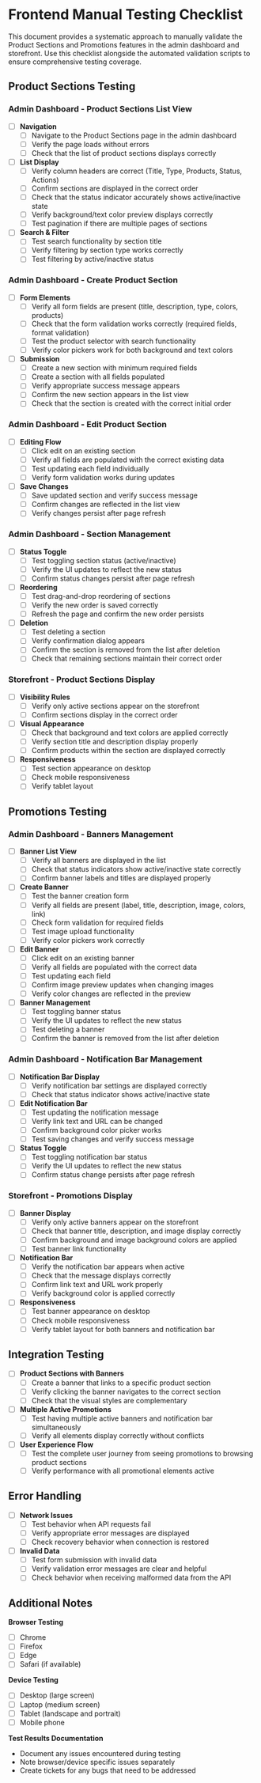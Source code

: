 # Frontend Manual Testing Checklist

This document provides a systematic approach to manually validate the Product Sections and Promotions features in the admin dashboard and storefront. Use this checklist alongside the automated validation scripts to ensure comprehensive testing coverage.

## Product Sections Testing

### Admin Dashboard - Product Sections List View

- [ ] **Navigation**
  - [ ] Navigate to the Product Sections page in the admin dashboard
  - [ ] Verify the page loads without errors
  - [ ] Check that the list of product sections displays correctly

- [ ] **List Display**
  - [ ] Verify column headers are correct (Title, Type, Products, Status, Actions)
  - [ ] Confirm sections are displayed in the correct order
  - [ ] Check that the status indicator accurately shows active/inactive state
  - [ ] Verify background/text color preview displays correctly
  - [ ] Test pagination if there are multiple pages of sections

- [ ] **Search & Filter**
  - [ ] Test search functionality by section title
  - [ ] Verify filtering by section type works correctly
  - [ ] Test filtering by active/inactive status

### Admin Dashboard - Create Product Section

- [ ] **Form Elements**
  - [ ] Verify all form fields are present (title, description, type, colors, products)
  - [ ] Check that the form validation works correctly (required fields, format validation)
  - [ ] Test the product selector with search functionality
  - [ ] Verify color pickers work for both background and text colors

- [ ] **Submission**
  - [ ] Create a new section with minimum required fields
  - [ ] Create a section with all fields populated
  - [ ] Verify appropriate success message appears
  - [ ] Confirm the new section appears in the list view
  - [ ] Check that the section is created with the correct initial order

### Admin Dashboard - Edit Product Section

- [ ] **Editing Flow**
  - [ ] Click edit on an existing section
  - [ ] Verify all fields are populated with the correct existing data
  - [ ] Test updating each field individually
  - [ ] Verify form validation works during updates

- [ ] **Save Changes**
  - [ ] Save updated section and verify success message
  - [ ] Confirm changes are reflected in the list view
  - [ ] Verify changes persist after page refresh

### Admin Dashboard - Section Management

- [ ] **Status Toggle**
  - [ ] Test toggling section status (active/inactive) 
  - [ ] Verify the UI updates to reflect the new status
  - [ ] Confirm status changes persist after page refresh

- [ ] **Reordering**
  - [ ] Test drag-and-drop reordering of sections
  - [ ] Verify the new order is saved correctly
  - [ ] Refresh the page and confirm the new order persists

- [ ] **Deletion**
  - [ ] Test deleting a section
  - [ ] Verify confirmation dialog appears
  - [ ] Confirm the section is removed from the list after deletion
  - [ ] Check that remaining sections maintain their correct order

### Storefront - Product Sections Display

- [ ] **Visibility Rules**
  - [ ] Verify only active sections appear on the storefront
  - [ ] Confirm sections display in the correct order

- [ ] **Visual Appearance**
  - [ ] Check that background and text colors are applied correctly
  - [ ] Verify section title and description display properly
  - [ ] Confirm products within the section are displayed correctly

- [ ] **Responsiveness**
  - [ ] Test section appearance on desktop
  - [ ] Check mobile responsiveness
  - [ ] Verify tablet layout

## Promotions Testing

### Admin Dashboard - Banners Management

- [ ] **Banner List View**
  - [ ] Verify all banners are displayed in the list
  - [ ] Check that status indicators show active/inactive state correctly
  - [ ] Confirm banner labels and titles are displayed properly

- [ ] **Create Banner**
  - [ ] Test the banner creation form
  - [ ] Verify all fields are present (label, title, description, image, colors, link)
  - [ ] Check form validation for required fields
  - [ ] Test image upload functionality
  - [ ] Verify color pickers work correctly

- [ ] **Edit Banner**
  - [ ] Click edit on an existing banner
  - [ ] Verify all fields are populated with the correct data
  - [ ] Test updating each field
  - [ ] Confirm image preview updates when changing images
  - [ ] Verify color changes are reflected in the preview

- [ ] **Banner Management**
  - [ ] Test toggling banner status
  - [ ] Verify the UI updates to reflect the new status
  - [ ] Test deleting a banner
  - [ ] Confirm the banner is removed from the list after deletion

### Admin Dashboard - Notification Bar Management

- [ ] **Notification Bar Display**
  - [ ] Verify notification bar settings are displayed correctly
  - [ ] Check that status indicator shows active/inactive state

- [ ] **Edit Notification Bar**
  - [ ] Test updating the notification message
  - [ ] Verify link text and URL can be changed
  - [ ] Confirm background color picker works
  - [ ] Test saving changes and verify success message

- [ ] **Status Toggle**
  - [ ] Test toggling notification bar status
  - [ ] Verify the UI updates to reflect the new status
  - [ ] Confirm status change persists after page refresh

### Storefront - Promotions Display

- [ ] **Banner Display**
  - [ ] Verify only active banners appear on the storefront
  - [ ] Check that banner title, description, and image display correctly
  - [ ] Confirm background and image background colors are applied
  - [ ] Test banner link functionality

- [ ] **Notification Bar**
  - [ ] Verify the notification bar appears when active
  - [ ] Check that the message displays correctly
  - [ ] Confirm link text and URL work properly
  - [ ] Verify background color is applied correctly

- [ ] **Responsiveness**
  - [ ] Test banner appearance on desktop
  - [ ] Check mobile responsiveness
  - [ ] Verify tablet layout for both banners and notification bar

## Integration Testing

- [ ] **Product Sections with Banners**
  - [ ] Create a banner that links to a specific product section
  - [ ] Verify clicking the banner navigates to the correct section
  - [ ] Check that the visual styles are complementary

- [ ] **Multiple Active Promotions**
  - [ ] Test having multiple active banners and notification bar simultaneously
  - [ ] Verify all elements display correctly without conflicts

- [ ] **User Experience Flow**
  - [ ] Test the complete user journey from seeing promotions to browsing product sections
  - [ ] Verify performance with all promotional elements active

## Error Handling

- [ ] **Network Issues**
  - [ ] Test behavior when API requests fail
  - [ ] Verify appropriate error messages are displayed
  - [ ] Check recovery behavior when connection is restored

- [ ] **Invalid Data**
  - [ ] Test form submission with invalid data
  - [ ] Verify validation error messages are clear and helpful
  - [ ] Check behavior when receiving malformed data from the API

## Additional Notes

**Browser Testing**
- [ ] Chrome
- [ ] Firefox
- [ ] Edge
- [ ] Safari (if available)

**Device Testing**
- [ ] Desktop (large screen)
- [ ] Laptop (medium screen)
- [ ] Tablet (landscape and portrait)
- [ ] Mobile phone

**Test Results Documentation**
- Document any issues encountered during testing
- Note browser/device specific issues separately
- Create tickets for any bugs that need to be addressed
